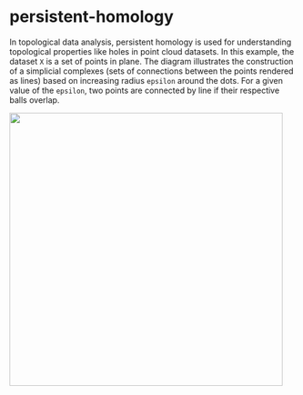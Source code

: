 # persistent-homology

In topological data analysis, persistent homology is used for understanding topological properties like holes in point cloud datasets. In this example, the dataset `X` is a set of points in plane. The diagram illustrates the construction of a simplicial complexes (sets of connections between the points rendered as lines) based on increasing radius `epsilon` around the dots. For a given value of the `epsilon`, two points are connected by line if their respective balls overlap.

<img src="https://github.com/penrose/penrose/raw/ci/refs/heads/main/persistent-homology-persistent-homology.svg" width="480">
